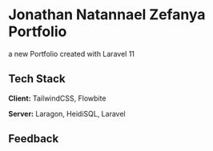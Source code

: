 # Jonathan Natannael Zefanya Portfolio

a new Portfolio created with Laravel 11

## Tech Stack

**Client:** TailwindCSS, Flowbite

**Server:** Laragon, HeidiSQL, Laravel

## Feedback


